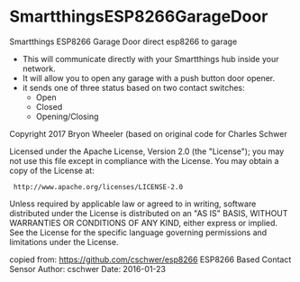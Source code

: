 # SmartthingsESP8266GarageDoor
Smartthings ESP8266 Garage Door direct esp8266 to garage

* This will communicate directly with your Smartthings hub inside your network. 
* It will allow you to open any garage with a push button door opener.
* it sends one of three status based on two contact switches:
  * Open
  * Closed
  * Opening/Closing


Copyright 2017 Bryon Wheeler (based on original code for Charles Schwer

Licensed under the Apache License, Version 2.0 (the "License"); you may not use this file except
in compliance with the License. You may obtain a copy of the License at:

     http://www.apache.org/licenses/LICENSE-2.0

 Unless required by applicable law or agreed to in writing, software distributed under the License is distributed
on an "AS IS" BASIS, WITHOUT WARRANTIES OR CONDITIONS OF ANY KIND, either express or implied. See the License
for the specific language governing permissions and limitations under the License.

copied from:
https://github.com/cschwer/esp8266
ESP8266 Based Contact Sensor
Author: cschwer
Date: 2016-01-23
